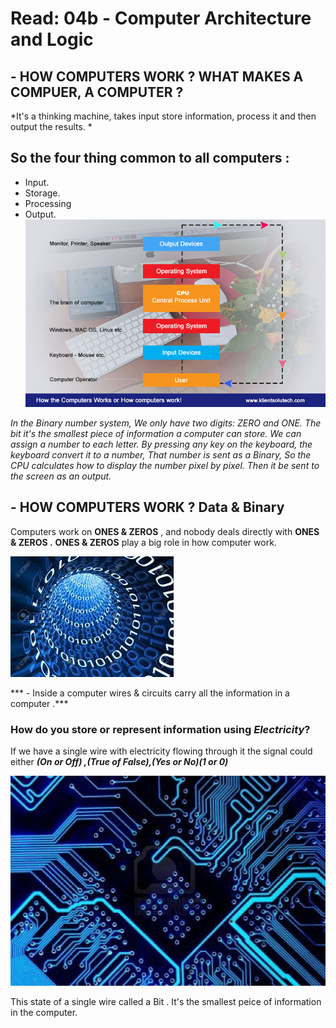 # Read: 04b - Computer Architecture and Logic

## - HOW  COMPUTERS WORK ? WHAT MAKES A COMPUER, A COMPUTER ?



*It's a thinking machine, takes input store information, process it and then output the results. *
## So the four thing common to all computers :
- Input.
- Storage.
- Processing
- Output.
![Image](img1.jpg)

*In the Binary number system, We only have two digits: ZERO and ONE.*
*The bit it's the smallest piece of information a computer can store.*
*We can assign a number to each letter.*
*By pressing any key on the keyboard, the keyboard convert it to a number, That number is sent as a Binary, So the CPU calculates how to display the number pixel by pixel. Then it be sent to the screen as an output.*

## - HOW  COMPUTERS WORK ? Data & Binary

Computers work on **ONES & ZEROS** , and nobody deals directly with **ONES & ZEROS .**
 **ONES & ZEROS** play a big role in how computer work.

 ![Image](d.jpg)

 *** - Inside a computer wires & circuits carry all the information in a computer .***
 ### How do you store or represent information using ***Electricity***?

If we have a single wire with electricity flowing through it the signal could either ***(On or Off) ,(True of False),(Yes or No)(1 or 0)***

 ![Image](cct.jpg)

This state of a single wire called a Bit . It's the smallest peice of information in the computer.
 

